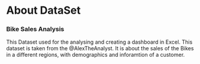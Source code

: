 # About DataSet

### Bike Sales Analysis
This Dataset used for the analysing and creating a dashboard in Excel. This dataset is taken from the @AlexTheAnalyst. 
It is about the sales of the Bikes in a different regions, with demographics and inforamtion of a customer.
